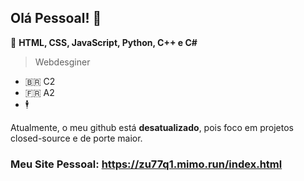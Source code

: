 ## Olá Pessoal! 👋

💟 **HTML, CSS, JavaScript, Python, C++ e C#**

> Webdesginer

- 🇧🇷 C2
- 🇫🇷 A2
- 🕴️

Atualmente, o meu github está <b>desatualizado</b>, pois foco em projetos closed-source e de porte maior.
### Meu Site Pessoal: https://zu77q1.mimo.run/index.html
